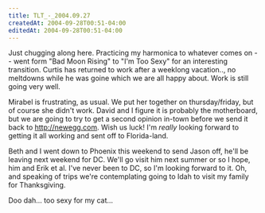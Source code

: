 ```yaml
---
title: TLT_-_2004.09.27
createdAt: 2004-09-28T00:51-04:00
editedAt: 2004-09-28T00:51-04:00
---
```


Just chugging along here. Practicing my harmonica to whatever comes on -- went form "Bad Moon Rising" to "I'm Too Sexy" for an interesting transition. Curtis has returned to work after a weeklong vacation.., no meltdowns while he was goine which we are all happy about. Work is still going very well.

Mirabel is frustrating, as usual. We put her together on thursday/friday, but of course she didn't work. David and I figure it is probably the motherboard, but we are going to try to get a second opinion in-town before we send it back to http://newegg.com. Wish us luck! I'm _really_ looking forward  to getting it all working and sent off to Florida-land.

Beth and I went down to Phoenix this weekend to send Jason off, he'll be leaving next weekend for DC. We'll go visit him next summer or so I hope, him and Erik et al. I've never been to DC, so I'm looking forward to it. Oh, and speaking of trips we're contemplating going to Idah to visit my family for Thanksgiving.

Doo dah... too sexy for my cat...

